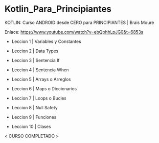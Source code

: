 # Kotlin_Para_Principiantes

KOTLIN: Curso ANDROID desde CERO para PRINCIPIANTES | Brais Moure

Enlace: https://www.youtube.com/watch?v=ebQphhLpJG0&t=6853s

- Leccion 1 | Variables y Constantes 

- Leccion 2 | Data Types             

- Leccion 3 | Sentencia If           

- Leccion 4 | Sentencia When         

- Leccion 5 | Arrays o Arreglos      

- Leccion 6 | Maps o Diccionarios    

- Leccion 7 | Loops o Bucles         

- Leccion 8 | Null Safety            

- Leccion 9 | Funciones              

- Leccion 10 | Clases                

< CURSO COMPLETADO >
